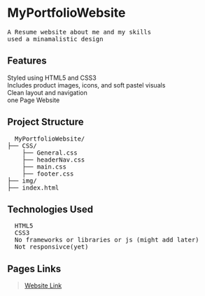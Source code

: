 # MyPortfolioWebsite
<pre>
A Resume website about me and my skills
used a minamalistic design
</pre>
## Features
Styled using HTML5 and CSS3
<br>Includes product images, icons, and soft pastel visuals
<br>Clean layout and navigation
<br>one Page Website

## Project Structure
<pre>
  MyPortfolioWebsite/
├── CSS/
    ├── General.css
    ├── headerNav.css
    ├── main.css
    ├── footer.css
├── img/
├── index.html
</pre>

## Technologies Used
<pre>
  HTML5
  CSS3
  No frameworks or libraries or js (might add later)
  Not responsivce(yet)
</pre>

## Pages Links
 > [Website Link](https://malakmamer.github.io/MyPortfolioWebsite/)

